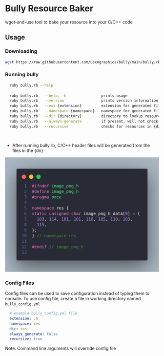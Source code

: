 # Bully Resource Baker

wget-and-use tool to bake your resource into your C/C++ code

## Usage
### Downloading
```sh
wget https://raw.githubusercontent.com/Lexographics/bully/main/bully.rb
```

### Running bully
```sh
  ruby bully.rb --help

  ruby bully.rb   --help, -h                prints usage
  ruby bully.rb   --version                 prints version information
  ruby bully.rb   --ext {extension}         extension for generated files (default: .h)
  ruby bully.rb   --namespace {namespace}   namespace for generated files (default: )
  ruby bully.rb   --dir {directory}         directory to lookup resources (default: ./)
  ruby bully.rb   --always-generate         if present, will not check file modification dates
  ruby bully.rb   --recursive               checks for resources in {dir} recursively
```
<br>

- After running bully.rb, C/C++ header files will be generated from the files in the {dir} 

<img src="res/code.png"/>

### Config Files
Config files can be used to save configuration instead of typing them to console.
To use config file, create a file in working directory named `bully_config.yml`
```yml
  # example bully_config.yml file
  extension: .h
  namespace: res
  dir: res
  always_generate: false
  recursive: true
```
Note: Command line arguments will override config file
